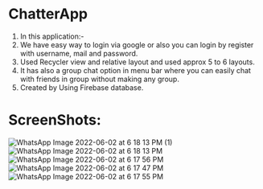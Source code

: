 # ChatterApp

1. In this application:-
2. We have easy way to login via google or also you can login by register with username, mail and password.
3. Used Recycler view and relative layout and used approx 5 to 6 layouts.
4. It has also a group chat option in menu bar where you can easily chat with friends in group without making any group.
5. Created by Using Firebase database.

 # ScreenShots:
   ![WhatsApp Image 2022-06-02 at 6 18 13 PM (1)](https://user-images.githubusercontent.com/91366721/171637676-92cc293d-1e30-4f11-b5f0-f2389b270bcc.jpeg)
![WhatsApp Image 2022-06-02 at 6 18 13 PM](https://user-images.githubusercontent.com/91366721/171638106-12e66e8c-05a7-46aa-8895-6a5e31c4decf.jpeg)
![WhatsApp Image 2022-06-02 at 6 17 56 PM](https://user-images.githubusercontent.com/91366721/171638143-2139e10f-2283-46ea-a1d8-7ec6d0f01e37.jpeg)
![WhatsApp Image 2022-06-02 at 6 17 47 PM](https://user-images.githubusercontent.com/91366721/171638190-58759f92-0326-46d2-8e0e-e7f910fc5456.jpeg)
![WhatsApp Image 2022-06-02 at 6 17 55 PM](https://user-images.githubusercontent.com/91366721/171638613-5d0fae77-fe1a-4118-b453-6979a5a94742.jpeg)

   
